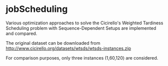 # jobScheduling

Various optimization approaches to solve the Cicirello's Weighted Tardiness Scheduling problem with Sequence-Dependent Setups are implemented and compared. 

The original dataset can be downloaded from http://www.cicirello.org/datasets/wtsds/wtsds-instances.zip

For comparison purposes, only three instances (1,60,120) are considered.

